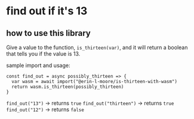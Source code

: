 # find out if it's 13

## how to use this library
Give a value to the function, `is_thirteen(var)`, and it will return a boolean that tells you if the value is 13.

sample import and usage:
```
const find_out = async possibly_thirteen => {
  var wasm = await import("@erin-l-moore/is-thirteen-with-wasm")
  return wasm.is_thirteen(possibly_thirteen)
}
```

`find_out("13")` -> returns `true`
`find_out("thirteen")` -> returns `true`
`find_out("12")` -> returns `false`
